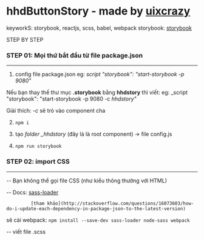 # hhdButtonStory - made by [uixcrazy](http://uixcrazy.com/)
keyworkS: storybook, reactjs, scss, babel, webpack
storybook: [storybook](https://github.com/kadirahq/react-storybook)

STEP BY STEP


### STEP 01: Mọi thứ bắt đầu từ file __package.json__
-------------------------------------------------------------------------
1. config file package.json
  eg: _script "storybook": "start-storybook -p 9080"_

  Nếu bạn thay thế thư mục __.storybook__ bằng __hhdstory__ thì viết:
  eg: _script "storybook": "start-storybook -p 9080 -c _hhdstory"_

Giải thích: _-c_ sẽ trỏ vào component cha

2. `npm i`

3. tạo *folder _hhdstory* (đây là là root component)  -> file config.js

4. `npm run storybook`

### STEP 02: import CSS
-------------------------------------------------------------------------

-- Bạn không thể gọi file CSS (như kiểu thông thường với HTML)

-- Docs: [sass-loader](https://github.com/jtangelder/sass-loader)

			 [tham khảo](http://stackoverflow.com/questions/16073603/how-do-i-update-each-dependency-in-package-json-to-the-latest-version)

sẽ cài webpack:
`npm install --save-dev sass-loader node-sass webpack`

-- viết file .scss

